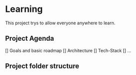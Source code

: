 # Learning
This project trys to allow everyone anywhere to learn.

## Project Agenda
[] Goals and basic roadmap
[] Architecture
[] Tech-Stack
[] ...

## Project folder structure

